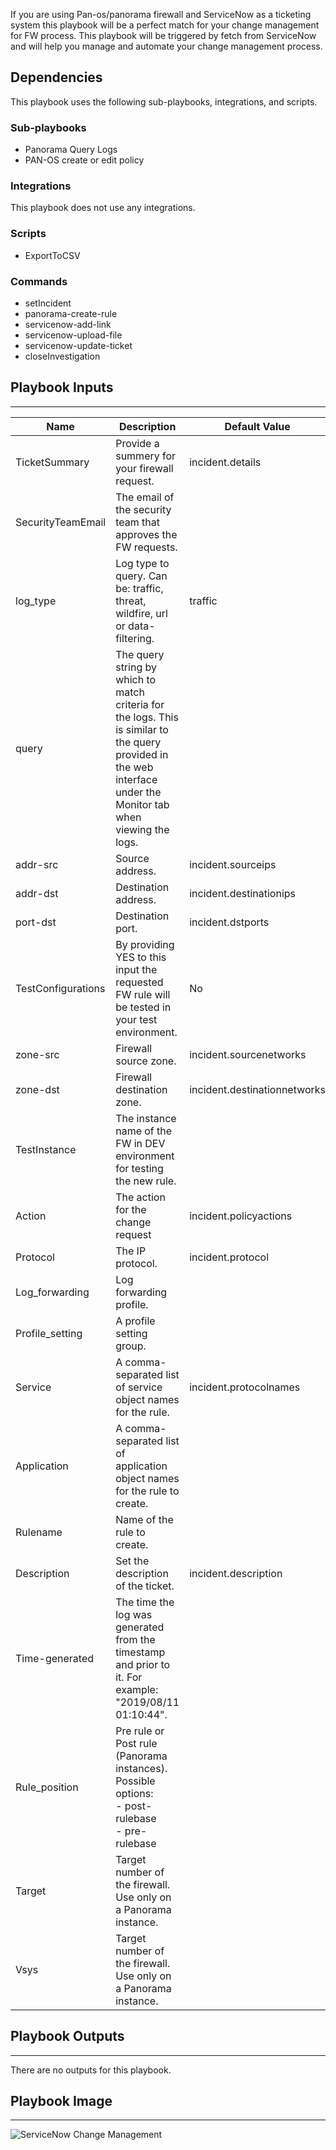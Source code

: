 If you are using Pan-os/panorama firewall and ServiceNow as a ticketing system this playbook will be a perfect match for your change management for FW process.
This playbook will be triggered by fetch from ServiceNow and will help you manage and automate your change management process.     

## Dependencies
This playbook uses the following sub-playbooks, integrations, and scripts.

### Sub-playbooks
* Panorama Query Logs
* PAN-OS create or edit policy

### Integrations
This playbook does not use any integrations.

### Scripts
* ExportToCSV

### Commands
* setIncident
* panorama-create-rule
* servicenow-add-link
* servicenow-upload-file
* servicenow-update-ticket
* closeInvestigation

## Playbook Inputs
---

| **Name** | **Description** | **Default Value** | **Required** |
| --- | --- | --- | --- |
| TicketSummary | Provide a summery for your firewall request.  | incident.details | Optional |
| SecurityTeamEmail | The email of the security team that approves the FW requests.  |  | Optional |
| log_type | Log type to query. Can be: traffic, threat, wildfire, url or data-filtering. | traffic | Optional |
| query | The query string by which to match criteria for the logs. This is similar to the query provided in the web interface under the Monitor tab when viewing the logs. |  | Optional |
| addr-src | Source address. | incident.sourceips | Optional |
| addr-dst | Destination address. | incident.destinationips | Optional |
| port-dst | Destination port. | incident.dstports | Optional |
| TestConfigurations | By providing YES to this input the requested FW rule will be tested in your test environment.  | No | Optional |
| zone-src | Firewall source zone. | incident.sourcenetworks | Optional |
| zone-dst | Firewall destination zone. | incident.destinationnetworks | Optional |
| TestInstance | The instance name of the FW in DEV environment for testing the new rule. |  | Optional |
| Action | The action for the change request | incident.policyactions | Optional |
| Protocol | The IP protocol. | incident.protocol | Optional |
| Log_forwarding | Log forwarding profile. |  | Optional |
| Profile_setting | A profile setting group. |  | Optional |
| Service | A comma-separated list of service object names for the rule. | incident.protocolnames | Optional |
| Application | A comma-separated list of application object names for the rule to create. |  | Optional |
| Rulename | Name of the rule to create. |  | Optional |
| Description | Set the description of the ticket. | incident.description | Optional |
| Time-generated | The time the log was generated from the timestamp and prior to it. For example: "2019/08/11 01:10:44". |  | Optional |
| Rule_position | Pre rule or Post rule \(Panorama instances\).<br/>Possible options:<br/>- post-rulebase<br/>- pre-rulebase |  | Optional |
| Target | Target number of the firewall. Use only on a Panorama instance. |  | Optional |
| Vsys | Target number of the firewall. Use only on a Panorama instance. |  | Optional |

## Playbook Outputs
---
There are no outputs for this playbook.

## Playbook Image
---
![ServiceNow Change Management](../doc_files/ServiceNow_Change_Management.png)